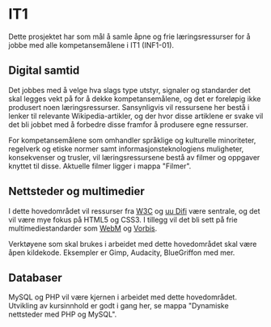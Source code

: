 IT1
========
Dette prosjektet har som mål å samle åpne og frie læringsressurser for å jobbe med alle kompetansemålene i IT1 (INF1-01).

Digital samtid
--------------
Det jobbes med å velge hva slags type utstyr, signaler og standarder det skal legges vekt på for å dekke kompetansemålene, og det er foreløpig ikke produsert noen læringsressurser. Sansynligvis vil ressursene her bestå i lenker til relevante Wikipedia-artikler, og der hvor disse artiklene er svake vil det bli jobbet med å forbedre disse framfor å produsere egne ressurser.

For kompetansemålene som omhandler språklige og kulturelle minoriteter, regelverk og etiske normer samt informasjonsteknologiens muligheter, konsekvenser og trusler, vil læringsressursene bestå av filmer og oppgaver knyttet til disse. Aktuelle filmer ligger i mappa "Filmer".

Nettsteder og multimedier
-------------------------
I dette hovedområdet vil ressurser fra [W3C](http://www.w3.org/) og [uu Difi](http://uu.difi.no/) være sentrale, og det vil være mye fokus på HTML5 og CSS3. I tillegg vil det bli sett på frie multimediestandarder som [WebM](http://www.webmproject.org/) og [Vorbis](https://xiph.org/vorbis/).

Verktøyene som skal brukes i arbeidet med dette hovedområdet skal være åpen kildekode. Eksempler er Gimp, Audacity, BlueGriffon med mer.

Databaser
---------
MySQL og PHP vil være kjernen i arbeidet med dette hovedområdet. Utvikling av kursinnhold er godt i gang her, se mappa "Dynamiske nettsteder med PHP og MySQL".




